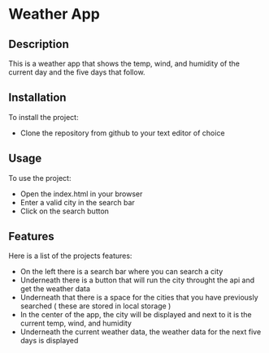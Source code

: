 # Weather App

## Description
This is a weather app that shows the temp, wind, and humidity of the current day and the five days that follow.

## Installation
To install the project:
- Clone the repository from github to your text editor of choice

## Usage
To use the project:
- Open the index.html in your browser
- Enter a valid city in the search bar
- Click on the search button

## Features
Here is a list of the projects features:
- On the left there is a search bar where you can search a city
- Underneath there is a button that will run the city throught the api and get the weather data
- Underneath that there is a space for the cities that you have previously searched ( these are stored in local storage )
- In the center of the app, the city will be displayed and next to it is the current temp, wind, and humidity
- Underneath the current weather data, the weather data for the next five days is displayed
